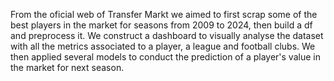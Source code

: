 From the oficial web of Transfer Markt we aimed to first scrap some of the best players in the market for seasons from 2009 to 2024, then build a df and preprocess it.
We construct a dashboard to visually analyse the dataset with all the metrics associated to a player, a league and football clubs.
We then applied several models to conduct the prediction of a player's value in the market for next season. 
